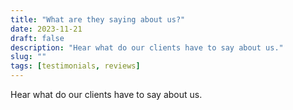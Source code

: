 ```yaml
---
title: "What are they saying about us?"
date: 2023-11-21
draft: false
description: "Hear what do our clients have to say about us."
slug: ""
tags: [testimonials, reviews]
---
```


Hear what do our clients have to say about us.

